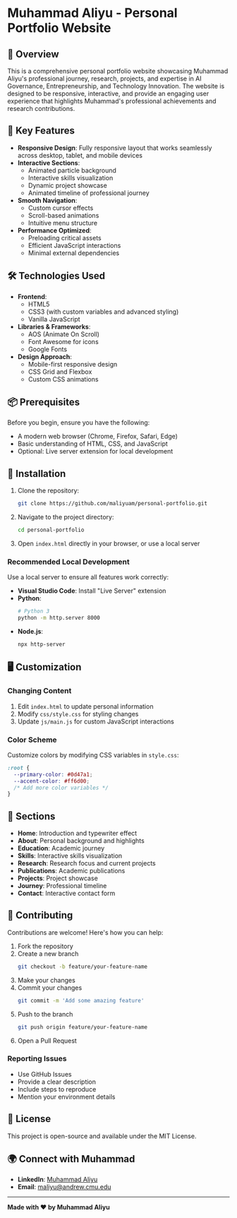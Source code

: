 # Muhammad Aliyu - Personal Portfolio Website

## 🌟 Overview

This is a comprehensive personal portfolio website showcasing Muhammad Aliyu's professional journey, research, projects, and expertise in AI Governance, Entrepreneurship, and Technology Innovation. The website is designed to be responsive, interactive, and provide an engaging user experience that highlights Muhammad's professional achievements and research contributions.

## 🚀 Key Features

- **Responsive Design**: Fully responsive layout that works seamlessly across desktop, tablet, and mobile devices
- **Interactive Sections**: 
  - Animated particle background
  - Interactive skills visualization
  - Dynamic project showcase
  - Animated timeline of professional journey
- **Smooth Navigation**: 
  - Custom cursor effects
  - Scroll-based animations
  - Intuitive menu structure
- **Performance Optimized**: 
  - Preloading critical assets
  - Efficient JavaScript interactions
  - Minimal external dependencies

## 🛠 Technologies Used

- **Frontend**:
  - HTML5
  - CSS3 (with custom variables and advanced styling)
  - Vanilla JavaScript
- **Libraries & Frameworks**:
  - AOS (Animate On Scroll)
  - Font Awesome for icons
  - Google Fonts
- **Design Approach**:
  - Mobile-first responsive design
  - CSS Grid and Flexbox
  - Custom CSS animations

## 📦 Prerequisites

Before you begin, ensure you have the following:

- A modern web browser (Chrome, Firefox, Safari, Edge)
- Basic understanding of HTML, CSS, and JavaScript
- Optional: Live server extension for local development

## 🔧 Installation

1. Clone the repository:
   ```bash
   git clone https://github.com/maliyuam/personal-portfolio.git
   ```

2. Navigate to the project directory:
   ```bash
   cd personal-portfolio
   ```

3. Open `index.html` directly in your browser, or use a local server

### Recommended Local Development

Use a local server to ensure all features work correctly:

- **Visual Studio Code**: Install "Live Server" extension
- **Python**: 
  ```bash
  # Python 3
  python -m http.server 8000
  ```
- **Node.js**:
  ```bash
  npx http-server
  ```

## 🖥 Customization

### Changing Content

1. Edit `index.html` to update personal information
2. Modify `css/style.css` for styling changes
3. Update `js/main.js` for custom JavaScript interactions

### Color Scheme

Customize colors by modifying CSS variables in `style.css`:
```css
:root {
  --primary-color: #0d47a1;
  --accent-color: #ff6d00;
  /* Add more color variables */
}
```

## 🌈 Sections

- **Home**: Introduction and typewriter effect
- **About**: Personal background and highlights
- **Education**: Academic journey
- **Skills**: Interactive skills visualization
- **Research**: Research focus and current projects
- **Publications**: Academic publications
- **Projects**: Project showcase
- **Journey**: Professional timeline
- **Contact**: Interactive contact form

## 🤝 Contributing

Contributions are welcome! Here's how you can help:

1. Fork the repository
2. Create a new branch 
   ```bash
   git checkout -b feature/your-feature-name
   ```
3. Make your changes
4. Commit your changes 
   ```bash
   git commit -m 'Add some amazing feature'
   ```
5. Push to the branch 
   ```bash
   git push origin feature/your-feature-name
   ```
6. Open a Pull Request

### Reporting Issues

- Use GitHub Issues
- Provide a clear description
- Include steps to reproduce
- Mention your environment details

## 📝 License

This project is open-source and available under the MIT License.

## 🌍 Connect with Muhammad

- **LinkedIn**: [Muhammad Aliyu](https://www.linkedin.com/in/maliyuam)
- **Email**: maliyu@andrew.cmu.edu

---

**Made with ❤️ by Muhammad Aliyu**
